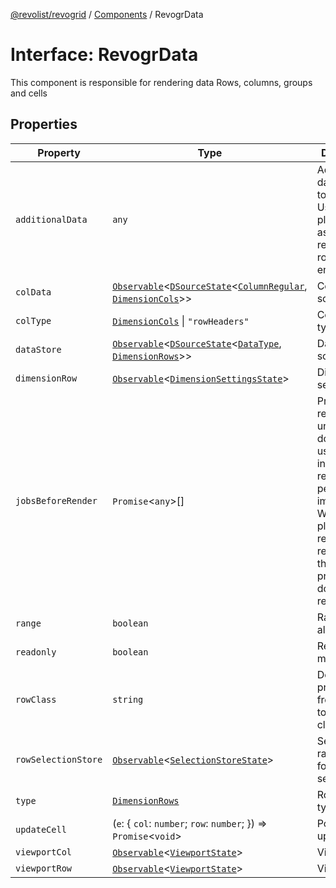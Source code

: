 [@revolist/revogrid](README.md) / [Components](Namespace.Components.md) / RevogrData

# Interface: RevogrData

This component is responsible for rendering data
Rows, columns, groups and cells

## Properties

| Property | Type | Description | Defined in |
| ------ | ------ | ------ | ------ |
| `additionalData` | `any` | Additional data to pass to renderer Used in plugins such as vue or react to pass root app entity to cells | [src/components.d.ts:310](https://github.com/revolist/revogrid/blob/e4a447d6483665fe275065ba5ef60722f4635503/src/components.d.ts#L310) |
| `colData` | [`Observable`](TypeAlias.Observable.md)\<[`DSourceState`](TypeAlias.DSourceState.md)\<[`ColumnRegular`](Interface.ColumnRegular.md), [`DimensionCols`](TypeAlias.DimensionCols.md)\>\> | Column source | [src/components.d.ts:314](https://github.com/revolist/revogrid/blob/e4a447d6483665fe275065ba5ef60722f4635503/src/components.d.ts#L314) |
| `colType` | [`DimensionCols`](TypeAlias.DimensionCols.md) \| `"rowHeaders"` | Column data type | [src/components.d.ts:318](https://github.com/revolist/revogrid/blob/e4a447d6483665fe275065ba5ef60722f4635503/src/components.d.ts#L318) |
| `dataStore` | [`Observable`](TypeAlias.Observable.md)\<[`DSourceState`](TypeAlias.DSourceState.md)\<[`DataType`](TypeAlias.DataType.md), [`DimensionRows`](TypeAlias.DimensionRows.md)\>\> | Data rows source | [src/components.d.ts:322](https://github.com/revolist/revogrid/blob/e4a447d6483665fe275065ba5ef60722f4635503/src/components.d.ts#L322) |
| `dimensionRow` | [`Observable`](TypeAlias.Observable.md)\<[`DimensionSettingsState`](Interface.DimensionSettingsState.md)\> | Dimension settings Y | [src/components.d.ts:326](https://github.com/revolist/revogrid/blob/e4a447d6483665fe275065ba5ef60722f4635503/src/components.d.ts#L326) |
| `jobsBeforeRender` | `Promise`\<`any`\>[] | Prevent rendering until job is done. Can be used for initial rendering performance improvement. When several plugins require initial rendering this will prevent double initial rendering. | [src/components.d.ts:330](https://github.com/revolist/revogrid/blob/e4a447d6483665fe275065ba5ef60722f4635503/src/components.d.ts#L330) |
| `range` | `boolean` | Range allowed | [src/components.d.ts:334](https://github.com/revolist/revogrid/blob/e4a447d6483665fe275065ba5ef60722f4635503/src/components.d.ts#L334) |
| `readonly` | `boolean` | Readonly mode | [src/components.d.ts:338](https://github.com/revolist/revogrid/blob/e4a447d6483665fe275065ba5ef60722f4635503/src/components.d.ts#L338) |
| `rowClass` | `string` | Defines property from which to read row class | [src/components.d.ts:342](https://github.com/revolist/revogrid/blob/e4a447d6483665fe275065ba5ef60722f4635503/src/components.d.ts#L342) |
| `rowSelectionStore` | [`Observable`](TypeAlias.Observable.md)\<[`SelectionStoreState`](TypeAlias.SelectionStoreState.md)\> | Selection, range, focus for row selection | [src/components.d.ts:346](https://github.com/revolist/revogrid/blob/e4a447d6483665fe275065ba5ef60722f4635503/src/components.d.ts#L346) |
| `type` | [`DimensionRows`](TypeAlias.DimensionRows.md) | Row data type | [src/components.d.ts:350](https://github.com/revolist/revogrid/blob/e4a447d6483665fe275065ba5ef60722f4635503/src/components.d.ts#L350) |
| `updateCell` | (`e`: \{ `col`: `number`; `row`: `number`; \}) => `Promise`\<`void`\> | Pointed cell update. | [src/components.d.ts:354](https://github.com/revolist/revogrid/blob/e4a447d6483665fe275065ba5ef60722f4635503/src/components.d.ts#L354) |
| `viewportCol` | [`Observable`](TypeAlias.Observable.md)\<[`ViewportState`](Interface.ViewportState.md)\> | Viewport X | [src/components.d.ts:358](https://github.com/revolist/revogrid/blob/e4a447d6483665fe275065ba5ef60722f4635503/src/components.d.ts#L358) |
| `viewportRow` | [`Observable`](TypeAlias.Observable.md)\<[`ViewportState`](Interface.ViewportState.md)\> | Viewport Y | [src/components.d.ts:362](https://github.com/revolist/revogrid/blob/e4a447d6483665fe275065ba5ef60722f4635503/src/components.d.ts#L362) |
